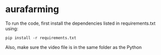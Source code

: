 # aurafarming
To run the code, first install the dependencies listed in requirements.txt using:
```
pip install -r requirements.txt
```
Also, make sure the video file is in the same folder as the Python